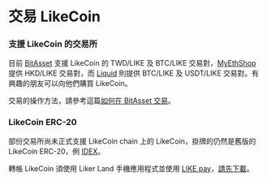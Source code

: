 # 交易 LikeCoin

### 支援 LikeCoin 的交易所 

目前 [BitAsset](https://www.bitasset.com) 支援 LikeCoin 的 TWD/LIKE 及 BTC/LIKE 交易對，[MyEthShop](https://www.myethshop.com) 提供 HKD/LIKE 交易對，而 [Liquid](https://www.liquid.com/) 則提供 BTC/LIKE 及 USDT/LIKE 交易對。有興趣的朋友可以向他們購買 LikeCoin。 

交易的操作方法，請參考這篇[如何在 BitAsset 交易](https://docs.like.co/v/zh/user-guide/likecoin-token/zai-bitasset-jiao-yi)。

### LikeCoin ERC-20

部份交易所尚未正式支援 LikeCoin chain 上的 LikeCoin，掛牌的仍然是舊版的 LikeCoin ERC-20，例 [IDEX](https://idex.market/eth/like)。

轉帳 LikeCoin 須使用 Liker Land 手機應用程式並使用 [LIKE pay](https://docs.like.co/v/zh/user-guide/liker-land/like-pay)，[請先下載](https://like.co/in/getapp)。



